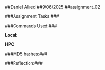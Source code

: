 ##Daniel Allred
##9/06/2025
##assignment_02


###Assignment Tasks:###


###Commands Used:###

**Local:**

**HPC:**


###MD5 hashes:###


###Reflection:###
